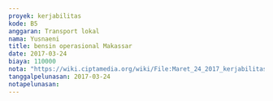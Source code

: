 ```yaml
---
proyek: kerjabilitas
kode: B5
anggaran: Transport lokal
nama: Yusnaeni
title: bensin operasional Makassar
date: 2017-03-24
biaya: 110000
nota: "https://wiki.ciptamedia.org/wiki/File:Maret_24_2017_kerjabilitas_B5_bensin_neni.jpg"
tanggalpelunasan: 2017-03-24
notapelunasan:
---
```

